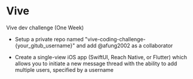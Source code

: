# Vive
Vive dev challenge (One Week)

- Setup a private repo named "vive-coding-challenge-{your_gitub_username}" and add @afung2002 as a collaborator

- Create a single-view iOS app (SwiftUI, Reach Native, or Flutter) which allows you to initiate a new message thread with the ability to add multiple users, specified by a username
